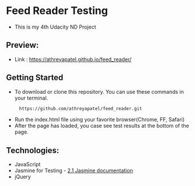 # Feed Reader Testing

- This is my 4th Udacity ND Project

## Preview:
- Link : https://athreyapatel.github.io/feed_reader/

## Getting Started

- To download or clone this repository. You can use these commands in your terminal.
``` bash
     https://github.com/athreyapatel/feed_reader.git
```
- Run the index.html file using your favorite browser(Chrome, FF, Safari)
- After the page has loaded, you case see test results at the bottom of the page.

## Technologies:
- JavaScript
- Jasmine for Testing - [2.1 Jasmine documentation](https://jasmine.github.io/2.1/introduction.html)
- jQuery
